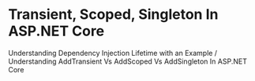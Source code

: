 # Transient, Scoped, Singleton In ASP.NET Core
Understanding Dependency Injection Lifetime with an Example / Understanding AddTransient Vs AddScoped Vs AddSingleton In ASP.NET Core


